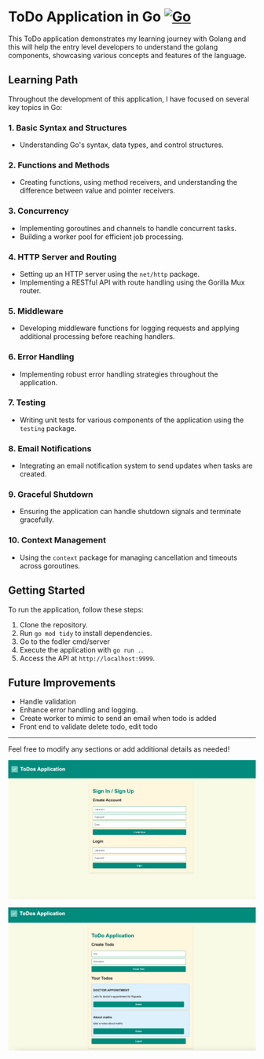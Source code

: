 # ToDo Application in Go [![Go](https://github.com/SrikanthBhandary/todo-server/actions/workflows/go.yml/badge.svg?branch=main)](https://github.com/SrikanthBhandary/todo-server/actions/workflows/go.yml)
This ToDo application demonstrates my learning journey with Golang and this will help the entry level developers to understand the golang components, showcasing various concepts and features of the language. 

## Learning Path

Throughout the development of this application, I have focused on several key topics in Go:

### 1. **Basic Syntax and Structures**
   - Understanding Go's syntax, data types, and control structures.

### 2. **Functions and Methods**
   - Creating functions, using method receivers, and understanding the difference between value and pointer receivers.

### 3. **Concurrency**
   - Implementing goroutines and channels to handle concurrent tasks.
   - Building a worker pool for efficient job processing.

### 4. **HTTP Server and Routing**
   - Setting up an HTTP server using the `net/http` package.
   - Implementing a RESTful API with route handling using the Gorilla Mux router.

### 5. **Middleware**
   - Developing middleware functions for logging requests and applying additional processing before reaching handlers.

### 6. **Error Handling**
   - Implementing robust error handling strategies throughout the application.

### 7. **Testing**
   - Writing unit tests for various components of the application using the `testing` package.

### 8. **Email Notifications**
   - Integrating an email notification system to send updates when tasks are created.

### 9. **Graceful Shutdown**
   - Ensuring the application can handle shutdown signals and terminate gracefully.

### 10. **Context Management**
   - Using the `context` package for managing cancellation and timeouts across goroutines.

## Getting Started

To run the application, follow these steps:

1. Clone the repository.
2. Run `go mod tidy` to install dependencies.
3. Go to the fodler cmd/server
4. Execute the application with `go run .`.
5. Access the API at `http://localhost:9999`.

## Future Improvements
- Handle validation
- Enhance error handling and logging.
- Create worker to mimic to send an email when todo is added
- Front end to validate delete todo, edit todo

---

Feel free to modify any sections or add additional details as needed!

![image](./docs/images/todo_login.png)

![image](./docs/images/todo_home.png)
